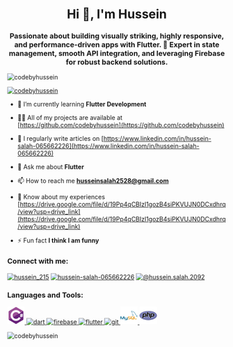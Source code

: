 <h1 align="center">Hi 👋, I'm Hussein</h1>
<h3 align="center">Passionate about building visually striking, highly responsive, and performance-driven apps with Flutter. 🚀 Expert in state management, smooth API integration, and leveraging Firebase for robust backend solutions.</h3>

<p align="left"> <img src="https://komarev.com/ghpvc/?username=codebyhussein&label=Profile%20views&color=0e75b6&style=flat" alt="codebyhussein" /> </p>

<p align="left"> <a href="https://github.com/ryo-ma/github-profile-trophy"><img src="https://github-profile-trophy.vercel.app/?username=codebyhussein" alt="codebyhussein" /></a> </p>

- 🌱 I’m currently learning **Flutter Development**

- 👨‍💻 All of my projects are available at [https://github.com/codebyhussein](https://github.com/codebyhussein)

- 📝 I regularly write articles on [https://www.linkedin.com/in/hussein-salah-065662226](https://www.linkedin.com/in/hussein-salah-065662226)

- 💬 Ask me about **Flutter**

- 📫 How to reach me **husseinsalah2528@gmail.com**

- 📄 Know about my experiences [https://drive.google.com/file/d/19Pp4qCBIzl1gozB4siPKVUJN0DCxdhrq/view?usp=drive_link](https://drive.google.com/file/d/19Pp4qCBIzl1gozB4siPKVUJN0DCxdhrq/view?usp=drive_link)

- ⚡ Fun fact **I think I am funny**

<h3 align="left">Connect with me:</h3>
<p align="left">
<a href="https://twitter.com/hussein_215" target="blank"><img align="center" src="https://raw.githubusercontent.com/rahuldkjain/github-profile-readme-generator/master/src/images/icons/Social/twitter.svg" alt="hussein_215" height="30" width="40" /></a>
<a href="https://linkedin.com/in/hussein-salah-065662226" target="blank"><img align="center" src="https://raw.githubusercontent.com/rahuldkjain/github-profile-readme-generator/master/src/images/icons/Social/linked-in-alt.svg" alt="hussein-salah-065662226" height="30" width="40" /></a>
<a href="https://fb.com/@hussein.salah.2092" target="blank"><img align="center" src="https://raw.githubusercontent.com/rahuldkjain/github-profile-readme-generator/master/src/images/icons/Social/facebook.svg" alt="@hussein.salah.2092" height="30" width="40" /></a>
</p>

<h3 align="left">Languages and Tools:</h3>
<p align="left"> <a href="https://www.w3schools.com/cs/" target="_blank" rel="noreferrer"> <img src="https://raw.githubusercontent.com/devicons/devicon/master/icons/csharp/csharp-original.svg" alt="csharp" width="40" height="40"/> </a> <a href="https://dart.dev" target="_blank" rel="noreferrer"> <img src="https://www.vectorlogo.zone/logos/dartlang/dartlang-icon.svg" alt="dart" width="40" height="40"/> </a> <a href="https://firebase.google.com/" target="_blank" rel="noreferrer"> <img src="https://www.vectorlogo.zone/logos/firebase/firebase-icon.svg" alt="firebase" width="40" height="40"/> </a> <a href="https://flutter.dev" target="_blank" rel="noreferrer"> <img src="https://www.vectorlogo.zone/logos/flutterio/flutterio-icon.svg" alt="flutter" width="40" height="40"/> </a> <a href="https://git-scm.com/" target="_blank" rel="noreferrer"> <img src="https://www.vectorlogo.zone/logos/git-scm/git-scm-icon.svg" alt="git" width="40" height="40"/> </a> <a href="https://www.mysql.com/" target="_blank" rel="noreferrer"> <img src="https://raw.githubusercontent.com/devicons/devicon/master/icons/mysql/mysql-original-wordmark.svg" alt="mysql" width="40" height="40"/> </a> <a href="https://www.php.net" target="_blank" rel="noreferrer"> <img src="https://raw.githubusercontent.com/devicons/devicon/master/icons/php/php-original.svg" alt="php" width="40" height="40"/> </a> </p>

<p><img align="center" src="https://github-readme-stats.vercel.app/api/top-langs?username=codebyhussein&show_icons=true&locale=en&layout=compact" alt="codebyhussein" /></p>
